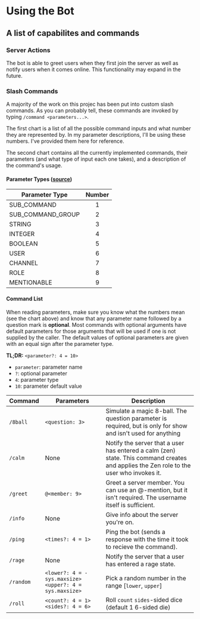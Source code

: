 # Using the Bot

## A list of capabilites and commands

### Server Actions

The bot is able to greet users when they first join the server as well as notify
users when it comes online. This functionality may expand in the future.

### Slash Commands

A majority of the work on this projec has been put into custom slash commands. As you
can probably tell, these commands are invoked by typing `/command <parameters...>`.

The first chart is a list of all the possible command inputs and what number they are
represented by. In my parameter descriptions, I'll be using these numbers. I've provided
them here for reference.

The second chart contains all the currently implemented commands, their parameters
(and what type of input each one takes), and a description of the command's usage.

#### Parameter Types ([source](https://discord.com/developers/docs/interactions/slash-commands#applicationcommandoptiontype>))

| Parameter Type    | Number   |
| ----------------- | :------: |
| SUB_COMMAND       | 1        |
| SUB_COMMAND_GROUP | 2        |
| STRING            | 3        |
| INTEGER           | 4        |
| BOOLEAN           | 5        |
| USER              | 6        |
| CHANNEL           | 7        |
| ROLE              | 8        |
| MENTIONABLE       | 9        |

#### Command List

When reading parameters, make sure you know what the numbers mean (see the chart above)
and know that any parameter name followed by a question mark is **optional**. Most commands
with optional arguments have default parameters for those arguments that will be used if one
is not supplied by the caller. The default values of optional parameters are given with an equal
sign after the parameter type.

**TL;DR:** `<parameter?: 4 = 10>`

* `parameter`: parameter name
* `?`: optional parameter
* `4`: parameter type
* `10`: parameter default value

| Command    | Parameters        | Description |
| ---------- | ----------------- | ----------- |
| `/8ball`   | `<question: 3>`   | Simulate a magic 8-ball. The question parameter is required, but is only for show and isn't used for  anything |
| `/calm`    | None              | Notify the server that a user has entered a calm (zen) state. This command creates and applies the Zen role to the user who invokes it.  |
| `/greet`   | `@<member: 9>`    | Greet a server member. You can use an @-mention, but it isn't required. The username itself is sufficient.     |
| `/info`    | None              | Give info about the server you're on.                                                                          |
| `/ping`    | `<times?: 4 = 1>` | Ping the bot (sends a response with the time it took to recieve the command).                                  |
| `/rage`    | None              | Notify the server that a user has entered a rage state.                                                        |
| `/random`  | `<lower?: 4 = -sys.maxsize> <upper?: 4 = sys.maxsize>` | Pick a random number in the range [`lower`, `upper`]                      |
| `/roll`    | `<count?: 4 = 1> <sides?: 4 = 6>` | Roll `count` `sides`-sided dice (default 1 6-sided die)                                        |
